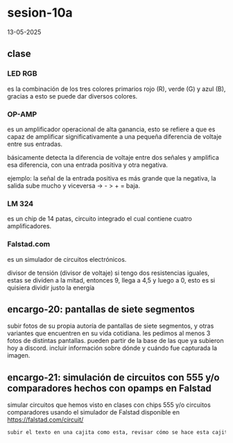 # sesion-10a

13-05-2025

## clase

### LED RGB 
es la combinación de los tres colores primarios rojo (R), verde (G) y azul (B), gracias a esto se puede dar diversos colores.

### OP-AMP 
es un amplificador operacional de alta ganancia, esto se refiere a que es capaz de amplificar significativamente a una pequeña diferencia de voltaje entre sus entradas.

básicamente detecta la diferencia de voltaje entre dos señales y amplifica esa diferencia, con una entrada positiva y otra negativa.

ejemplo: la señal de la entrada positiva es más grande que la negativa, la salida sube mucho y viceversa →  - > + = baja.

### LM 324 
es un chip de 14 patas, circuito integrado el cual contiene cuatro amplificadores.

### Falstad.com 
es un simulador de circuitos electrónicos.

divisor de tensión (divisor de voltaje)
si tengo dos resistencias iguales, estas se dividen a la mitad, entonces 9, llega a 4,5 y luego a 0, esto es si quisiera dividir justo la energía 

## encargo-20: pantallas de siete segmentos

subir fotos de su propia autoría de pantallas de siete segmentos, y otras variantes que encuentren en su vida cotidiana. les pedimos al menos 3 fotos de distintas pantallas. pueden partir de la base de las que ya subieron hoy a discord. incluir información sobre dónde y cuándo fue capturada la imagen.

## encargo-21: simulación de circuitos con 555 y/o comparadores hechos con opamps en Falstad

simular circuitos que hemos visto en clases con chips 555 y/o circuitos comparadores usando el simulador de Falstad disponible en <https://falstad.com/circuit/>

```txt
subir el texto en una cajita como esta, revisar cómo se hace esta cajita de texto revisando el código en Markdown que lo hace posible.
```
